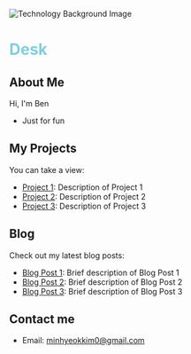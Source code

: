 ![Technology Background Image](https://img.freepik.com/free-photo/gradient-navy-blue-digital-grid-wallpaper_53876-104785.jpg?w=2000&t=st=1676783481~exp=1676784081~hmac=decda7155468527d2c6bf514d6e726bb8fa167e58c07350c53542273fb0692b9)
# <span style="color: #83CDE0">Desk</span>
## About Me

Hi, I'm Ben
- Just for fun

## My Projects

You can take a view:

- [Project 1](link-to-project-1): Description of Project 1
- [Project 2](link-to-project-2): Description of Project 2
- [Project 3](link-to-project-3): Description of Project 3

## Blog

Check out my latest blog posts:

- [Blog Post 1](link-to-blog-post-1): Brief description of Blog Post 1
- [Blog Post 2](link-to-blog-post-2): Brief description of Blog Post 2
- [Blog Post 3](link-to-blog-post-3): Brief description of Blog Post 3

## Contact me

- Email: minhyeokkim0@gmail.com
